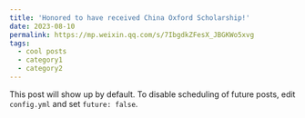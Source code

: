 ```yaml
---
title: 'Honored to have received China Oxford Scholarship!'
date: 2023-08-10
permalink: https://mp.weixin.qq.com/s/7IbgdkZFesX_JBGKWo5xvg
tags:
  - cool posts
  - category1
  - category2
---
```


This post will show up by default. To disable scheduling of future posts, edit `config.yml` and set `future: false`. 
